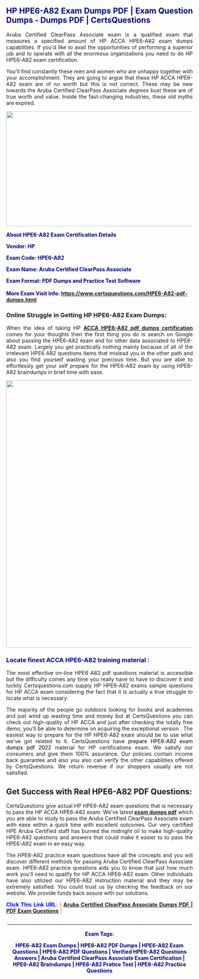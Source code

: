 <h2 style="text-align: justify;"><span style="color: #000080;">HP HPE6-A82 Exam Dumps PDF | Exam Question Dumps - Dumps PDF | CertsQuestions</span></h2>
<p style="text-align: justify;">Aruba Certified ClearPass Associate exam is a qualified exam that measures a specified amount of HP ACCA HPE6-A82 exam dumps capabilities. If you'd like to avail the opportunities of performing a superior job and to operate with all the enormous organizations you need to do HP HPE6-A82 exam certification.</p>
<p style="text-align: justify;">You'll find constantly these men and women who are unhappy together with your accomplishment. They are going to argue that these HP ACCA HPE6-A82 exam are of no worth but this is not correct. These may be new towards the Aruba Certified ClearPass Associate degrees bust these are of true worth and value. Inside the fast-changing industries, these old myths are expired.</p>
<p><img style="display: block; margin-left: auto; margin-right: auto;" src="https://i.imgur.com/eaP4ae9.png" width="840" height="310" /></p>
<p><span style="color: #000080;"><strong>About HPE6-A82 Exam Certification Details</strong></span></p>
<p><span style="color: #000080;"><strong>Vendor: HP<br /></strong></span></p>
<p><span style="color: #000080;"><strong>Exam Code: HPE6-A82</strong></span></p>
<p><span style="color: #000080;"><strong>Exam Name: Aruba Certified ClearPass Associate</strong></span></p>
<p><span style="color: #000080;"><strong>Exam Format: PDF Dumps and Practice Test Software<br /><br />More Exam Visit Info: <span style="color: #ff6600;"><a href="https://www.certsquestions.com/HPE6-A82-pdf-dumps.html">https://www.certsquestions.com/HPE6-A82-pdf-dumps.html</a></span></strong></span></p>
<h3>Online Struggle in Getting HP HPE6-A82 Exam Dumps:</h3>
<p style="text-align: justify;">When the idea of taking HP <a href="https://www.certsquestions.com/HPE6-A82-pdf-dumps.html"><strong>ACCA HPE6-A82 pdf dumps certification</strong></a> comes for your thoughts then the first thing you do is search on Google about passing the HPE6-A82 exam and for other data associated to HPE6-A82 exam. Largely you get practically nothing mainly because of all of the irrelevant HPE6 A82 questions items that mislead you in the other path and also you find yourself wasting your precious time. But you are able to effortlessly get your self prepare for the HPE6-A82 exam by using HPE6-A82 braindumps in brief time with ease.</p>
<p><a href="https://www.certsquestions.com/HPE6-A82-pdf-dumps.html"><img style="display: block; margin-left: auto; margin-right: auto;" src="https://i.imgur.com/pxhoKQ2.png" width="720" /></a></p>
<h3><span style="color: #000080;">Locate finest ACCA HPE6-A82 training material :</span></h3>
<p style="text-align: justify;">The most effective on-line HPE6 A82 pdf questions material is accessible but the difficulty comes any time you really have to have to discover it and luckily Certsquestions.com supply HP HPE6-A82 exams sample questions for HP ACCA exam considering the fact that it is actually a true struggle to locate what is necessary.</p>
<p style="text-align: justify;">The majority of the people go outdoors looking for books and academies and just wind up wasting time and money but at CertsQuestions you can check out high-quality of HP ACCA and just after checking the totally free demo, you'll be able to determine on acquiring the exceptional version . The easiest way to prepare for the HP HPE6-A82 exam should be to use what we've got related to it. CertsQuestions have <span style="color: #000000;">prepare HPE6-A82 exam dumps pdf 2022</span> material for HP certifications exam. We satisfy our consumers and give them 100% assurance. Our policies contain income back guarantee and also you also can verify the other capabilities offered by CertsQuestions. We return revenue if our shoppers usually are not satisfied.</p>
<h2>Get Success with Real HPE6-A82 PDF Questions:</h2>
<p style="text-align: justify;">CertsQuestions give actual HP HPE6-A82 exam questions that is necessary to pass the HP ACCA HPE6-A82 exam. We've latest<strong>&nbsp;<a href="https://www.certsquestions.com/">exam dumps pdf</a></strong>&nbsp;which you are able to study to pass the Aruba Certified ClearPass Associate exam with ease within a quick time with excellent outcomes. Our very certified HPE Aruba Certified staff has burned the midnight oil to make high-quality HPE6-A82 questions and answers that could make it easier to to pass the HPE6-A82 exam in an easy way.</p>
<p style="text-align: justify;">The HPE6-A82 practice exam questions have all the concepts and you will discover different methods for passing Aruba Certified ClearPass Associate exam. HPE6-A82 practice questions aids you to know that just how much work you'll need to qualify for HP ACCA HPE6-A82 exam. Other individuals have also utilized our HPE6-A82 instruction material and they may be extremely satisfied. You could trust us by checking the feedback on our website. We provide funds back assure with our solutions.</p>
<p style="text-align: justify;"><span style="color: #0000ff;"><strong>Click This Link URL</strong>:</span> <span style="color: #ff6600;">[ <strong><a href="https://www.certsquestions.com/hpe-aruba-certified-certification.html">Aruba Certified ClearPass Associate Dumps PDF | PDF Exam Questions</a></strong> ]</span></p>
<p style="text-align: center;">______________________________________________________________________________</p>
<p style="text-align: center;"><span style="color: #000080;"><strong>Exam Tags:</strong></span></p>
<p style="text-align: center;"><span style="color: #000080;"><strong>HPE6-A82 Exam Dumps | HPE6-A82 PDF Dumps | HPE6-A82 Exam Questions | HPE6-A82 PDF Questions | Verified HPE6-A82 Questions Answers | Aruba Certified ClearPass Associate Exam Certification | HPE6-A82 Braindumps | HPE6-A82 Pratice Test | HPE6-A82 Practice Questions</strong></span></p>
